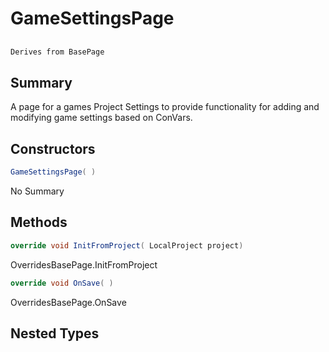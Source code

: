 # GameSettingsPage

## 
```c#
Derives from BasePage
```

## Summary

A page for a games Project Settings to provide functionality for adding and modifying game settings based on ConVars.
## Constructors

```c#
GameSettingsPage( ) 
```
No Summary
## Methods

```c#
override void InitFromProject( LocalProject project) 
```
OverridesBasePage.InitFromProject
```c#
override void OnSave( ) 
```
OverridesBasePage.OnSave
## Nested Types

